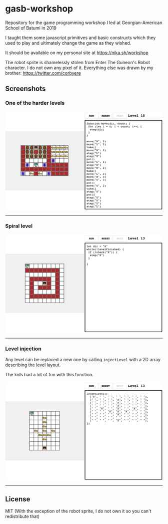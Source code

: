 # gasb-workshop
Repository for the game programming workshop I led at Georgian-American School of Batumi in 2019

I taught them some javascript primitives and basic constructs which they used to play and ultimately change the game as they wished.

It should be available on my personal site at https://nika.sh/workshop

The robot sprite is shamelessly stolen from Enter The Guneon's Robot character. I do not own any pixel of it. Everything else was drawn by my brother: https://twitter.com/corbyere


## Screenshots

### One of the harder levels

![Screenshot 1](screenshot-1.png)

---

### Spiral level

![Screenshot 2](screenshot-2.png)

---

### Level injection

Any level can be replaced a new one by calling `injectLevel` with a 2D array describing the level layout.

The kids had a lot of fun with this function.

![Screenshot 3](screenshot-3.png)

---

## License

MIT (With the exception of the robot sprite, I do not own it so you can't redistribute that)
